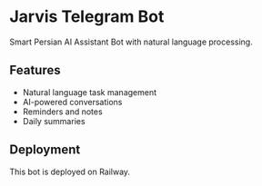 # Jarvis Telegram Bot

Smart Persian AI Assistant Bot with natural language processing.

## Features
- Natural language task management
- AI-powered conversations
- Reminders and notes
- Daily summaries

## Deployment
This bot is deployed on Railway.